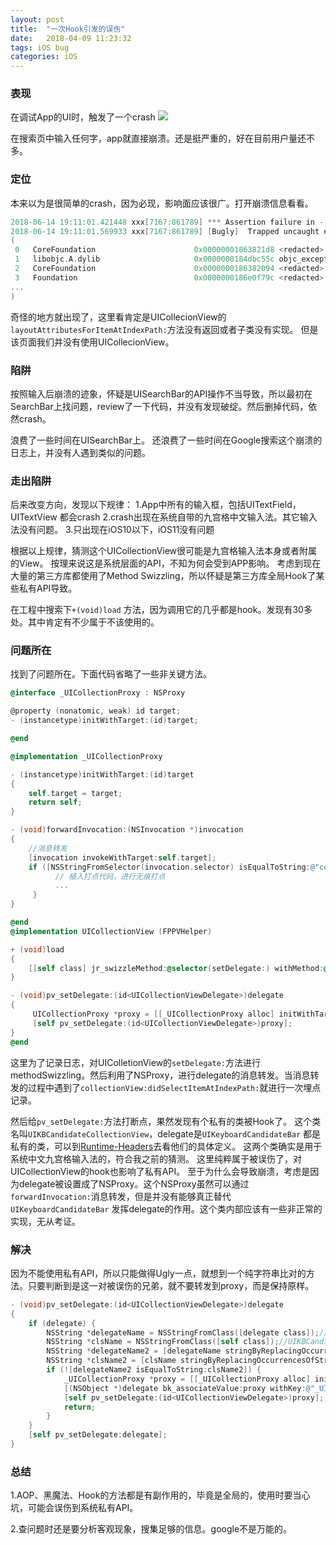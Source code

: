 ```yaml
---
layout: post
title:  "一次Hook引发的误伤"
date:   2018-04-09 11:23:32
tags: iOS bug
categories: iOS
---
```

### 表现
在调试App的UI时，触发了一个crash
![](/images/2018-04-09.jpeg)

在搜索页中输入任何字，app就直接崩溃。还是挺严重的，好在目前用户量还不多。

### 定位
本来以为是很简单的crash，因为必现，影响面应该很广。打开崩溃信息看看。


```objectivec
2018-06-14 19:11:01.421448 xxx[7167:861789] *** Assertion failure in -[UICollectionViewData layoutAttributesForItemAtIndexPath:], /BuildRoot/Library/Caches/com.apple.xbs/Sources/UIKit/UIKit-3600.5.2/UICollectionViewData.m:709
2018-06-14 19:11:01.569933 xxx[7167:861789] [Bugly]  Trapped uncaught exception 'NSInternalInconsistencyException', reason: 'no UICollectionViewLayoutAttributes instance for -layoutAttributesForItemAtIndexPath: <NSIndexPath: 0xc000000000000016> {length = 2, path = 0 - 0}'
(
 0   CoreFoundation                      0x00000001863821d8 <redacted> + 148
 1   libobjc.A.dylib                     0x0000000184dbc55c objc_exception_throw + 56
 2   CoreFoundation                      0x0000000186382094 <redacted> + 0
 3   Foundation                          0x0000000186e0f79c <redacted> + 112
...
)
```

奇怪的地方就出现了，这里看肯定是UICollecionView的`layoutAttributesForItemAtIndexPath:`方法没有返回或者子类没有实现。
但是该页面我们并没有使用UICollecionView。


### 陷阱

按照输入后崩溃的迹象，怀疑是UISearchBar的API操作不当导致，所以最初在SearchBar上找问题，review了一下代码，并没有发现破绽。然后删掉代码，依然crash。

浪费了一些时间在UISearchBar上。
还浪费了一些时间在Google搜索这个崩溃的日志上，并没有人遇到类似的问题。

### 走出陷阱

后来改变方向，发现以下规律：
1.App中所有的输入框，包括UITextField，UITextView 都会crash
2.crash出现在系统自带的九宫格中文输入法。其它输入法没有问题。
3.只出现在iOS10以下，iOS11没有问题

根据以上规律，猜测这个UICollectionView很可能是九宫格输入法本身或者附属的View。
按理来说这是系统层面的API，不知为何会受到APP影响。
考虑到现在大量的第三方库都使用了Method Swizzling，所以怀疑是第三方库全局Hook了某些私有API导致。

在工程中搜索下`+(void)load` 方法，因为调用它的几乎都是hook。发现有30多处。其中肯定有不少属于不该使用的。


### 问题所在

找到了问题所在。下面代码省略了一些非关键方法。


```objectivec
@interface _UICollectionProxy : NSProxy

@property (nonatomic, weak) id target;
- (instancetype)initWithTarget:(id)target;

@end

@implementation _UICollectionProxy

- (instancetype)initWithTarget:(id)target
{
    self.target = target;
    return self;
}

- (void)forwardInvocation:(NSInvocation *)invocation
{
	//消息转发
    [invocation invokeWithTarget:self.target];
    if ([NSStringFromSelector(invocation.selector) isEqualToString:@"collectionView:didSelectItemAtIndexPath:"]) {
          // 植入打点代码，进行无痕打点
          ...
     }
}

@end
@implementation UICollectionView (FPPVHelper)

+ (void)load
{
    [[self class] jr_swizzleMethod:@selector(setDelegate:) withMethod:@selector(pv_setDelegate:)];
}

- (void)pv_setDelegate:(id<UICollectionViewDelegate>)delegate
{
     UICollectionProxy *proxy = [[_UICollectionProxy alloc] initWithTarget:delegate];
     [self pv_setDelegate:(id<UICollectionViewDelegate>)proxy];
}
@end
```

这里为了记录日志，对UIColletionView的```setDelegate:```方法进行methodSwizzling。然后利用了NSProxy，进行delegate的消息转发。当消息转发的过程中遇到了`collectionView:didSelectItemAtIndexPath:`就进行一次埋点记录。

然后给`pv_setDelegate:`方法打断点，果然发现有个私有的类被Hook了。
这个类名叫`UIKBCandidateCollectionView`，delegate是`UIKeyboardCandidateBar` 都是私有的类，可以到[Runtime-Headers](https://github.com/nst/iOS-Runtime-Headers/blob/master/Frameworks/UIKit.framework/UIKeyboardCandidateBar.h "Runtime-Headers")去看他们的具体定义。
这两个类确实是用于系统中文九宫格输入法的，符合我之前的猜测。
这里纯粹属于被误伤了，对UICollectionView的hook也影响了私有API。
至于为什么会导致崩溃，考虑是因为delegate被设置成了NSProxy。这个NSProxy虽然可以通过`forwardInvocation:`消息转发，但是并没有能够真正替代`UIKeyboardCandidateBar` 发挥delegate的作用。这个类内部应该有一些非正常的实现，无从考证。

### 解决

因为不能使用私有API，所以只能做得Ugly一点，就想到一个纯字符串比对的方法。只要判断到是这一对被误伤的兄弟，就不要转发到proxy，而是保持原样。

```objectivec
- (void)pv_setDelegate:(id<UICollectionViewDelegate>)delegate
{
    if (delegate) {
        NSString *delegateName = NSStringFromClass([delegate class]);//UIKeyboardCandidateBar
        NSString *clsName = NSStringFromClass([self class]);//UIKBCandidateCollectionView
        NSString *delegateName2 = [delegateName stringByReplacingOccurrencesOfString:@"Keyboard" withString:@"KB"];
        NSString *clsName2 = [clsName stringByReplacingOccurrencesOfString:@"CollectionView" withString:@"Bar"];
        if (![delegateName2 isEqualToString:clsName2]) {
            _UICollectionProxy *proxy = [[_UICollectionProxy alloc] initWithTarget:delegate];
            [(NSObject *)delegate bk_associateValue:proxy withKey:@"_UICollectionProxy"];
            [self pv_setDelegate:(id<UICollectionViewDelegate>)proxy];
            return;
        }
    }
    [self pv_setDelegate:delegate];
}
```


### 总结
1.AOP、黑魔法、Hook的方法都是有副作用的，毕竟是全局的，使用时要当心坑，可能会误伤到系统私有API。

2.查问题时还是要分析客观现象，搜集足够的信息。google不是万能的。
